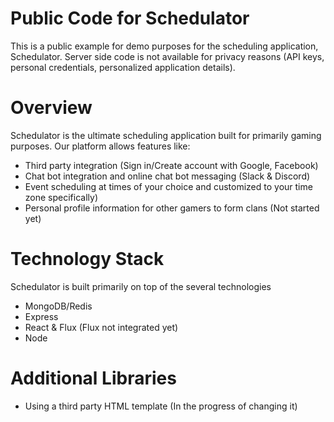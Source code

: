 # Public Code for Schedulator

This is a public example for demo purposes for the scheduling application, Schedulator. Server side code is not available for privacy reasons (API keys, personal credentials, personalized application details).

# Overview

Schedulator is the ultimate scheduling application built for primarily gaming purposes. Our platform allows features like:

* Third party integration (Sign in/Create account with Google, Facebook) 
* Chat bot integration and online chat bot messaging (Slack & Discord)
* Event scheduling at times of your choice and customized to your time zone specifically)
* Personal profile information for other gamers to form clans (Not started yet)

# Technology Stack

Schedulator is built primarily on top of the several technologies

* MongoDB/Redis
* Express
* React & Flux (Flux not integrated yet)
* Node

# Additional Libraries

* Using a third party HTML template (In the progress of changing it)
